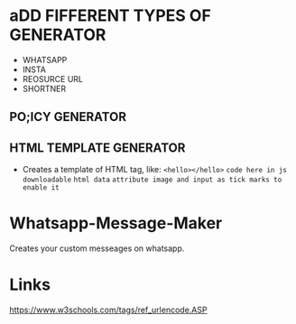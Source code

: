 # aDD FIFFERENT TYPES OF GENERATOR

- WHATSAPP
- INSTA
- REOSURCE URL
- SHORTNER

## PO;ICY GENERATOR

## HTML TEMPLATE GENERATOR

- Creates a template of HTML tag, like:
  `<hello></hello>`
  `code here in js downloadable`
  `html data`
  `attribute image and input as tick marks to enable it`

# Whatsapp-Message-Maker

Creates your custom messeages on whatsapp.

# Links

https://www.w3schools.com/tags/ref_urlencode.ASP
